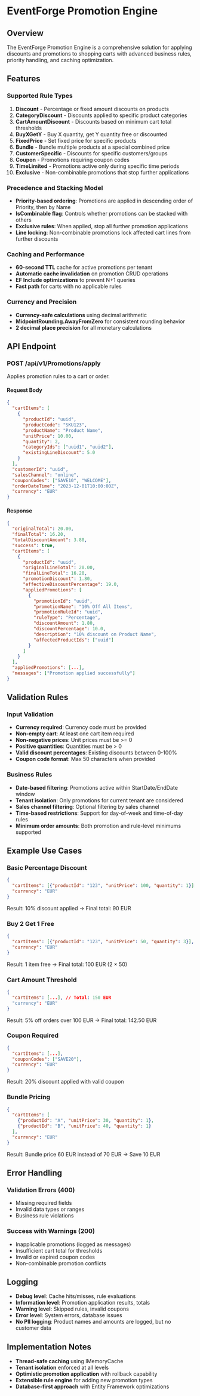 # EventForge Promotion Engine

## Overview

The EventForge Promotion Engine is a comprehensive solution for applying discounts and promotions to shopping carts with advanced business rules, priority handling, and caching optimization.

## Features

### Supported Rule Types

1. **Discount** - Percentage or fixed amount discounts on products
2. **CategoryDiscount** - Discounts applied to specific product categories  
3. **CartAmountDiscount** - Discounts based on minimum cart total thresholds
4. **BuyXGetY** - Buy X quantity, get Y quantity free or discounted
5. **FixedPrice** - Set fixed price for specific products
6. **Bundle** - Bundle multiple products at a special combined price
7. **CustomerSpecific** - Discounts for specific customers/groups
8. **Coupon** - Promotions requiring coupon codes
9. **TimeLimited** - Promotions active only during specific time periods
10. **Exclusive** - Non-combinable promotions that stop further applications

### Precedence and Stacking Model

- **Priority-based ordering**: Promotions are applied in descending order of Priority, then by Name
- **IsCombinable flag**: Controls whether promotions can be stacked with others
- **Exclusive rules**: When applied, stop all further promotion applications
- **Line locking**: Non-combinable promotions lock affected cart lines from further discounts

### Caching and Performance

- **60-second TTL** cache for active promotions per tenant
- **Automatic cache invalidation** on promotion CRUD operations
- **EF Include optimizations** to prevent N+1 queries
- **Fast path** for carts with no applicable rules

### Currency and Precision

- **Currency-safe calculations** using decimal arithmetic
- **MidpointRounding.AwayFromZero** for consistent rounding behavior
- **2 decimal place precision** for all monetary calculations

## API Endpoint

### POST /api/v1/Promotions/apply

Applies promotion rules to a cart or order.

#### Request Body

```json
{
  "cartItems": [
    {
      "productId": "uuid",
      "productCode": "SKU123",
      "productName": "Product Name",
      "unitPrice": 10.00,
      "quantity": 2,
      "categoryIds": ["uuid1", "uuid2"],
      "existingLineDiscount": 5.0
    }
  ],
  "customerId": "uuid",
  "salesChannel": "online",
  "couponCodes": ["SAVE10", "WELCOME"],
  "orderDateTime": "2023-12-01T10:00:00Z",
  "currency": "EUR"
}
```

#### Response

```json
{
  "originalTotal": 20.00,
  "finalTotal": 16.20,
  "totalDiscountAmount": 3.80,
  "success": true,
  "cartItems": [
    {
      "productId": "uuid",
      "originalLineTotal": 20.00,
      "finalLineTotal": 16.20,
      "promotionDiscount": 1.80,
      "effectiveDiscountPercentage": 19.0,
      "appliedPromotions": [
        {
          "promotionId": "uuid",
          "promotionName": "10% Off All Items",
          "promotionRuleId": "uuid",
          "ruleType": "Percentage",
          "discountAmount": 1.80,
          "discountPercentage": 10.0,
          "description": "10% discount on Product Name",
          "affectedProductIds": ["uuid"]
        }
      ]
    }
  ],
  "appliedPromotions": [...],
  "messages": ["Promotion applied successfully"]
}
```

## Validation Rules

### Input Validation

- **Currency required**: Currency code must be provided
- **Non-empty cart**: At least one cart item required
- **Non-negative prices**: Unit prices must be >= 0
- **Positive quantities**: Quantities must be > 0
- **Valid discount percentages**: Existing discounts between 0-100%
- **Coupon code format**: Max 50 characters when provided

### Business Rules

- **Date-based filtering**: Promotions active within StartDate/EndDate window
- **Tenant isolation**: Only promotions for current tenant are considered
- **Sales channel filtering**: Optional filtering by sales channel
- **Time-based restrictions**: Support for day-of-week and time-of-day rules
- **Minimum order amounts**: Both promotion and rule-level minimums supported

## Example Use Cases

### Basic Percentage Discount

```json
{
  "cartItems": [{"productId": "123", "unitPrice": 100, "quantity": 1}],
  "currency": "EUR"
}
```

Result: 10% discount applied → Final total: 90 EUR

### Buy 2 Get 1 Free

```json
{
  "cartItems": [{"productId": "123", "unitPrice": 50, "quantity": 3}],
  "currency": "EUR"
}
```

Result: 1 item free → Final total: 100 EUR (2 × 50)

### Cart Amount Threshold

```json
{
  "cartItems": [...], // Total: 150 EUR
  "currency": "EUR"
}
```

Result: 5% off orders over 100 EUR → Final total: 142.50 EUR

### Coupon Required

```json
{
  "cartItems": [...],
  "couponCodes": ["SAVE20"],
  "currency": "EUR"
}
```

Result: 20% discount applied with valid coupon

### Bundle Pricing

```json
{
  "cartItems": [
    {"productId": "A", "unitPrice": 30, "quantity": 1},
    {"productId": "B", "unitPrice": 40, "quantity": 1}
  ],
  "currency": "EUR"
}
```

Result: Bundle price 60 EUR instead of 70 EUR → Save 10 EUR

## Error Handling

### Validation Errors (400)

- Missing required fields
- Invalid data types or ranges
- Business rule violations

### Success with Warnings (200)

- Inapplicable promotions (logged as messages)
- Insufficient cart total for thresholds
- Invalid or expired coupon codes
- Non-combinable promotion conflicts

## Logging

- **Debug level**: Cache hits/misses, rule evaluations
- **Information level**: Promotion application results, totals
- **Warning level**: Skipped rules, invalid coupons
- **Error level**: System errors, database issues
- **No PII logging**: Product names and amounts are logged, but no customer data

## Implementation Notes

- **Thread-safe caching** using IMemoryCache
- **Tenant isolation** enforced at all levels  
- **Optimistic promotion application** with rollback capability
- **Extensible rule engine** for adding new promotion types
- **Database-first approach** with Entity Framework optimizations